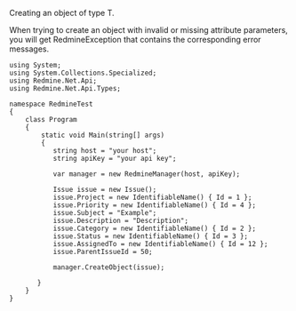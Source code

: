 Creating an object of type T.

When trying to create an object with invalid or missing attribute parameters, you will get RedmineException that contains the corresponding error messages.

    using System;
    using System.Collections.Specialized;
    using Redmine.Net.Api;
    using Redmine.Net.Api.Types;

    namespace RedmineTest
    {
        class Program
        {
            static void Main(string[] args)
            {
               string host = "your host";
               string apiKey = "your api key";

               var manager = new RedmineManager(host, apiKey);

               Issue issue = new Issue();
               issue.Project = new IdentifiableName() { Id = 1 };
               issue.Priority = new IdentifiableName() { Id = 4 };
               issue.Subject = "Example";
               issue.Description = "Description";
               issue.Category = new IdentifiableName() { Id = 2 };
               issue.Status = new IdentifiableName() { Id = 3 };
               issue.AssignedTo = new IdentifiableName() { Id = 12 };
               issue.ParentIssueId = 50;

               manager.CreateObject(issue);

           }
        }
    }
